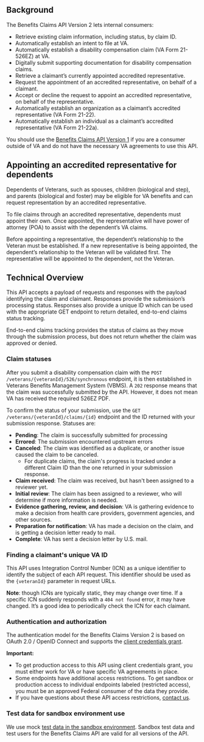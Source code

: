 ## Background

The Benefits Claims API Version 2 lets internal consumers:

- Retrieve existing claim information, including status, by claim ID.
- Automatically establish an intent to file at VA.
- Automatically establish a disability compensation claim (VA Form 21-526EZ) at VA.
- Digitally submit supporting documentation for disability compensation claims.
- Retrieve a claimant’s currently appointed accredited representative.
- Request the appointment of an accredited representative, on behalf of a claimant.
- Accept or decline the request to appoint an accredited representative, on behalf of the representative.
- Automatically establish an organization as a claimant’s accredited representative (VA Form 21-22).
- Automatically establish an individual as a claimant’s accredited representative (VA Form 21-22a).

You should use
the [Benefits Claims API Version 1](https://developer.va.gov/explore/benefits/docs/claims?version=current) if you are a
consumer outside of VA and do not have the necessary VA agreements to use this API.

## Appointing an accredited representative for dependents

Dependents of Veterans, such as spouses, children (biological and step), and parents (biological and foster) may be
eligible for VA benefits and can request representation by an accredited representative.

To file claims through an accredited representative, dependents must appoint their own. Once appointed, the
representative will have power of attorney (POA) to assist with the dependentʼs VA claims.

Before appointing a representative, the dependentʼs relationship to the Veteran must be established. If a new
representative is being appointed, the dependentʼs relationship to the Veteran will be validated first. The
representative will be appointed to the dependent, not the Veteran.

## Technical Overview

This API accepts a payload of requests and responses with the payload identifying the claim and claimant. Responses
provide the submission’s processing status. Responses also provide a unique ID which can be used with the appropriate
GET endpoint to return detailed, end-to-end claims status tracking.

End-to-end claims tracking provides the status of claims as they move through the submission process, but does not
return whether the claim was approved or denied.

### Claim statuses

After you submit a disability compensation claim with the `POST /veterans/{veteranId}/526/synchronous` endpoint, it is
then established in Veterans Benefits Management System (VBMS). A `202` response means that the claim was successfully
submitted by the API. However, it does not mean VA has received the required 526EZ PDF.

To confirm the status of your submission, use the `GET /veterans/{veteranId}/claims/{id}` endpoint and the ID returned
with your submission response. Statuses are:

* **Pending**: The claim is successfully submitted for processing
* **Errored**: The submission encountered upstream errors
* **Canceled**: The claim was identified as a duplicate, or another issue caused the claim to be canceled.
    * For duplicate claims, the claim's progress is tracked under a different Claim ID than the one returned in your
      submission response.
* **Claim received**: The claim was received, but hasn't been assigned to a reviewer yet.
* **Initial review**: The claim has been assigned to a reviewer, who will determine if more information is needed.
* **Evidence gathering, review, and decision**: VA is gathering evidence to make a decision from health care providers,
  government agencies, and other sources.
* **Preparation for notification**: VA has made a decision on the claim, and is getting a decision letter ready to mail.
* **Complete**: VA has sent a decision letter by U.S. mail.

### Finding a claimant's unique VA ID

This API uses Integration Control Number (ICN) as a unique identifier to identify the subject of each API request. This
identifier should be used as the `{veteranId}` parameter in request URLs.

**Note**: though ICNs are typically static, they may change over time. If a specific ICN suddenly responds with a
`404 not found` error, it may have changed. It’s a good idea to periodically check the ICN for each claimant.

### Authentication and authorization

The authentication model for the Benefits Claims Version 2 is based on OAuth 2.0 / OpenID Connect and supports
the [client credentials grant](https://developer.va.gov/explore/authorization/docs/client-credentials?api=claims).

**Important:**

- To get production access to this API using client credentials grant, you must either work for VA or have specific VA
  agreements in place.
- Some endpoints have additional access restrictions. To get sandbox or production access to individual endpoints
  labeled (restricted access), you must be an approved Federal consumer of the data they provide.
- If you have questions about these API access restrictions, [contact us](https://developer.va.gov/support/contact-us).

### Test data for sandbox environment use

We use
mock [test data in the sandbox environment](https://developer.va.gov/explore/api/benefits-claims/test-users/2671/f1097c9772b447bb755b26dcd3e652aecad632389a28f0e19a7ebb082808db39).
Sandbox test data and test users for the Benefits Claims API are valid for all versions of the API.
